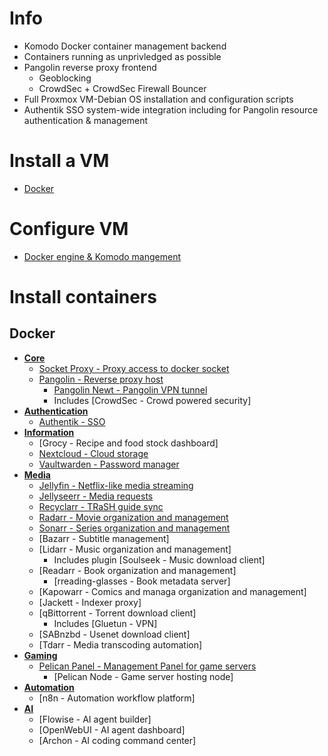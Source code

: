 # Info
- Komodo Docker container management backend
- Containers running as unprivledged as possible
- Pangolin reverse proxy frontend
  - Geoblocking
  - CrowdSec + CrowdSec Firewall Bouncer
- Full Proxmox VM-Debian OS installation and configuration scripts
- Authentik SSO system-wide integration including for Pangolin resource authentication & management

# Install a VM
- [Docker](https://github.com/platnub/titan-server/tree/main/virtual-machines)

# Configure VM
- [Docker engine & Komodo mangement](https://github.com/platnub/container-host-templates/blob/main/docker/README.md)

# Install containers
## Docker
- <ins>**Core**</ins>
  - [Socket Proxy - Proxy access to docker socket](https://github.com/platnub/titan-server/tree/main/docker/containers/socket-proxy)
  - [Pangolin - Reverse proxy host](https://github.com/platnub/titan-server/tree/main/docker/containers/pangolin)
    - [Pangolin Newt - Pangolin VPN tunnel](https://github.com/platnub/titan-server/tree/main/docker/containers/pangolin/newt)
    - Includes [CrowdSec - Crowd powered security]
- <ins>**Authentication**</ins>
  - [Authentik - SSO](https://github.com/platnub/titan-server/tree/main/docker/containers/authentik)
- <ins>**Information**</ins>
  - [Grocy - Recipe and food stock dashboard]
  - [Nextcloud - Cloud storage](https://github.com/platnub/container-host-templates/tree/main/docker/containers/nextcloud)
  - [Vaultwarden - Password manager](https://github.com/platnub/titan-server/tree/main/docker/containers/vaultwarden)
- <ins>**Media**</ins>
  - [Jellyfin - Netflix-like media streaming](https://github.com/platnub/container-host-templates/tree/main/docker/containers/jellyfin)
  - [Jellyseerr - Media requests](https://github.com/platnub/container-host-templates/tree/main/docker/containers/jellyseerr)
  - [Recyclarr - TRaSH guide sync](https://github.com/platnub/container-host-templates/tree/main/docker/containers/recyclarr)
  - [Radarr - Movie organization and management](https://github.com/platnub/container-host-templates/tree/main/docker/containers/radarr)
  - [Sonarr - Series organization and management](https://github.com/platnub/container-host-templates/tree/main/docker/containers/sonarr)
  - [Bazarr - Subtitle management]
  - [Lidarr - Music organization and management]
    - Includes plugin [Soulseek - Music download client]
  - [Readarr - Book organization and management]
    - [rreading-glasses - Book metadata server]
  - [Kapowarr - Comics and managa organization and management]
  - [Jackett - Indexer proxy]
  - [qBittorrent - Torrent download client]
    - Includes [Gluetun - VPN]
  - [SABnzbd - Usenet download client]
  - [Tdarr - Media transcoding automation]
- <ins>**Gaming**</ins>
  - [Pelican Panel - Management Panel for game servers](https://github.com/platnub/container-host-templates/tree/main/docker/containers/pelican)
    - [Pelican Node - Game server hosting node]
- <ins>**Automation**</ins>
  - [n8n - Automation workflow platform]
- <ins>**AI**</ins>
  - [Flowise - AI agent builder]
  - [OpenWebUI - AI agent dashboard]
  - [Archon - AI coding command center] 
